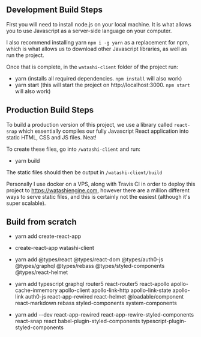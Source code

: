 ## Development Build Steps 

First you will need to install node.js on your local machine. It is what allows you to use Javascript as a server-side language on your computer.

I also recommend installing yarn `npm i -g yarn` as a replacement for npm, which is what allows us to download other Javascript libraries, as well as run the project. 

Once that is complete, in the `watashi-client` folder of the project run:

- yarn (installs all required dependencies. `npm install` will also work)
- yarn start (this will start the project on http://localhost:3000. `npm start` will also work)

## Production Build Steps

To build a production version of this project, we use a library called `react-snap` which essentially compiles our fully Javascript React application into static HTML, CSS and JS files. Neat! 

To create these files, go into `/watashi-client` and run:

- yarn build

The static files should then be output in `/watashi-client/build`

Personally I use docker on a VPS, along with Travis CI in order to deploy this project to https://watashiengine.com, however there are a million different ways to serve static files, and this is certainly not the easiest (although it's super scalable).


## Build from scratch 

- yarn add create-react-app
- create-react-app watashi-client 

- yarn add @types/react @types/react-dom @types/auth0-js @types/graphql @types/rebass @types/styled-components @types/react-helmet 
- yarn add typescript graphql router5 react-router5 react-apollo apollo-cache-inmemory apollo-client apollo-link-http apollo-link-state apollo-link auth0-js react-app-rewired react-helmet @loadable/component react-markdown rebass styled-components system-components 
- yarn add --dev react-app-rewired react-app-rewire-styled-components react-snap react babel-plugin-styled-components typescript-plugin-styled-components
